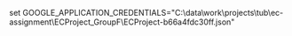 set GOOGLE_APPLICATION_CREDENTIALS="C:\data\work\projects\tub\ec-assignment\ECProject_GroupF\ECProject-b66a4fdc30ff.json"